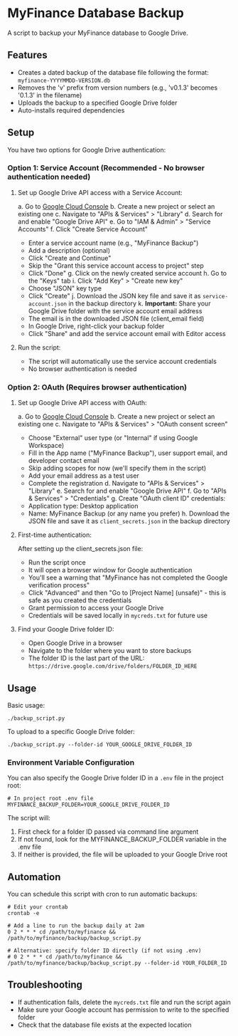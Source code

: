 # MyFinance Database Backup

A script to backup your MyFinance database to Google Drive.

## Features

- Creates a dated backup of the database file following the format: `myfinance-YYYYMMDD-VERSION.db`
- Removes the 'v' prefix from version numbers (e.g., 'v0.1.3' becomes '0.1.3' in the filename)
- Uploads the backup to a specified Google Drive folder
- Auto-installs required dependencies

## Setup

You have two options for Google Drive authentication:

### Option 1: Service Account (Recommended - No browser authentication needed)

1. Set up Google Drive API access with a Service Account:

   a. Go to [Google Cloud Console](https://console.cloud.google.com/)
   b. Create a new project or select an existing one
   c. Navigate to "APIs & Services" > "Library"
   d. Search for and enable "Google Drive API"
   e. Go to "IAM & Admin" > "Service Accounts"
   f. Click "Create Service Account"
      - Enter a service account name (e.g., "MyFinance Backup")
      - Add a description (optional)
      - Click "Create and Continue"
      - Skip the "Grant this service account access to project" step
      - Click "Done"
   g. Click on the newly created service account
   h. Go to the "Keys" tab
   i. Click "Add Key" > "Create new key"
      - Choose "JSON" key type
      - Click "Create"
   j. Download the JSON key file and save it as `service-account.json` in the backup directory
   k. **Important:** Share your Google Drive folder with the service account email address
      - The email is in the downloaded JSON file (client_email field)
      - In Google Drive, right-click your backup folder
      - Click "Share" and add the service account email with Editor access

2. Run the script:
   - The script will automatically use the service account credentials
   - No browser authentication is needed

### Option 2: OAuth (Requires browser authentication)

1. Set up Google Drive API access with OAuth:

   a. Go to [Google Cloud Console](https://console.cloud.google.com/)
   b. Create a new project or select an existing one
   c. Navigate to "APIs & Services" > "OAuth consent screen"
      - Choose "External" user type (or "Internal" if using Google Workspace)
      - Fill in the App name ("MyFinance Backup"), user support email, and developer contact email
      - Skip adding scopes for now (we'll specify them in the script)
      - Add your email address as a test user
      - Complete the registration
   d. Navigate to "APIs & Services" > "Library"
   e. Search for and enable "Google Drive API"
   f. Go to "APIs & Services" > "Credentials"
   g. Create "OAuth client ID" credentials:
      - Application type: Desktop application
      - Name: MyFinance Backup (or any name you prefer)
   h. Download the JSON file and save it as `client_secrets.json` in the backup directory

2. First-time authentication:

   After setting up the client_secrets.json file:
   - Run the script once
   - It will open a browser window for Google authentication
   - You'll see a warning that "MyFinance has not completed the Google verification process"
   - Click "Advanced" and then "Go to [Project Name] (unsafe)" - this is safe as you created the credentials
   - Grant permission to access your Google Drive
   - Credentials will be saved locally in `mycreds.txt` for future use

3. Find your Google Drive folder ID:
   - Open Google Drive in a browser
   - Navigate to the folder where you want to store backups
   - The folder ID is the last part of the URL:
     `https://drive.google.com/drive/folders/FOLDER_ID_HERE`

## Usage

Basic usage:
```
./backup_script.py
```

To upload to a specific Google Drive folder:
```
./backup_script.py --folder-id YOUR_GOOGLE_DRIVE_FOLDER_ID
```

### Environment Variable Configuration

You can also specify the Google Drive folder ID in a `.env` file in the project root:

```
# In project root .env file
MYFINANCE_BACKUP_FOLDER=YOUR_GOOGLE_DRIVE_FOLDER_ID
```

The script will:
1. First check for a folder ID passed via command line argument
2. If not found, look for the MYFINANCE_BACKUP_FOLDER variable in the .env file
3. If neither is provided, the file will be uploaded to your Google Drive root

## Automation

You can schedule this script with cron to run automatic backups:

```
# Edit your crontab
crontab -e

# Add a line to run the backup daily at 2am
0 2 * * * cd /path/to/myfinance && /path/to/myfinance/backup/backup_script.py

# Alternative: specify folder ID directly (if not using .env)
# 0 2 * * * cd /path/to/myfinance && /path/to/myfinance/backup/backup_script.py --folder-id YOUR_FOLDER_ID
```

## Troubleshooting

- If authentication fails, delete the `mycreds.txt` file and run the script again
- Make sure your Google account has permission to write to the specified folder
- Check that the database file exists at the expected location